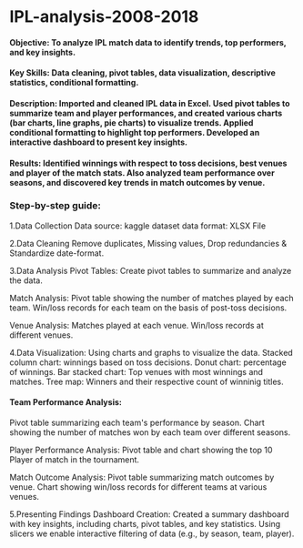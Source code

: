 # IPL-analysis-2008-2018
#### Objective: To analyze IPL match data to identify trends, top performers, and key insights.
#### Key Skills: Data cleaning, pivot tables, data visualization, descriptive statistics, conditional formatting.

#### Description: Imported and cleaned IPL data in Excel. Used pivot tables to summarize team and player performances, and created various charts (bar charts, line graphs, pie charts) to visualize trends. Applied conditional formatting to highlight top performers. Developed an interactive dashboard to present key insights.

#### Results: Identified winnings with respect to toss decisions, best venues and player of the match stats. Also analyzed team performance over seasons, and discovered key trends in match outcomes by venue.


### Step-by-step guide:
1.Data Collection
Data source: kaggle dataset
data format: XLSX File

2.Data Cleaning
Remove duplicates, Missing values, Drop redundancies & Standardize date-format.

3.Data Analysis
Pivot Tables: Create pivot tables to summarize and analyze the data.

Match Analysis:
Pivot table showing the number of matches played by each team.
Win/loss records for each team on the basis of post-toss decisions.

Venue Analysis:
Matches played at each venue.
Win/loss records at different venues.

4.Data Visualization: Using charts and graphs to visualize the data.
Stacked column chart: winnings based on toss decisions.
Donut chart: percentage of winnings.
Bar stacked chart: Top venues with most winnings and matches.
Tree map: Winners and their respective count of winninig titles.

#### Team Performance Analysis:
Pivot table summarizing each team's performance by season.
Chart showing the number of matches won by each team over different seasons.

Player Performance Analysis:
Pivot table and chart showing the top 10 Player of match in the tournament.

Match Outcome Analysis:
Pivot table summarizing match outcomes by venue.
Chart showing win/loss records for different teams at various venues.

5.Presenting Findings
Dashboard Creation:
Created a summary dashboard with key insights, including charts, pivot tables, and key statistics.
Using slicers we enable interactive filtering of data (e.g., by season, team, player).

